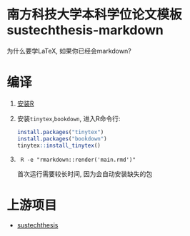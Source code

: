 # 南方科技大学本科学位论文模板 sustechthesis-markdown

为什么要学LaTeX, 如果你已经会markdown?

# 编译


1. [安装R](https://cran.r-project.org/)

2. 安装`tinytex`,`bookdown`, 进入R命令行:
   ```R
   install.packages("tinytex")
   install.packages("bookdown")
   tinytex::install_tinytex()
   ```

3. ```
    R -e "rmarkdown::render('main.rmd')"
   ```
   首次运行需要较长时间, 因为会自动安装缺失的包



# 上游项目

- [sustechthesis](https://github.com/iydon/sustechthesis)

